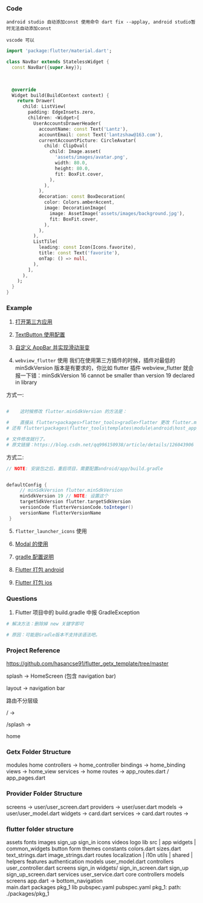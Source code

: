 ### Code

```shell
android studio 自动添加const 使用命令 dart fix --applay, android studio暂时无法自动添加const

vscode 可以

```

```dart
import 'package:flutter/material.dart';

class NavBar extends StatelessWidget {
  const NavBar({super.key});
  
  

  @override
  Widget build(BuildContext context) {
    return Drawer(
      child: ListView(
        padding: EdgeInsets.zero,
        children: <Widget>[
          UserAccountsDrawerHeader(
            accountName: const Text('Lantz'),
            accountEmail: const Text('lantzshaw@163.com'),
            currentAccountPicture: CircleAvatar(
              child: ClipOval(
                child: Image.asset(
                  'assets/images/avatar.png',
                  width: 80.0,
                  height: 80.0,
                  fit: BoxFit.cover,
                ),
              ),
            ),
            decoration: const BoxDecoration(
              color: Colors.amberAccent,
              image: DecorationImage(
                image: AssetImage('assets/images/background.jpg'),
                fit: BoxFit.cover,
              ),
            ),
          ),
          ListTile(
            leading: const Icon(Icons.favorite),
            title: const Text('favorite'),
            onTap: () => null,
          ),
        ],
      ),
    );
  }
}
```

### Example

1. [打开第三方应用](https://blog.csdn.net/nicepainkiller/article/details/121303253#:~:text=Flutter%20%E6%89%93%E5%BC%80%E5%A4%96%E9%83%A8%E7%AC%AC%E4%B8%89%E6%96%B9%E5%BA%94%E7%94%A8%201%20https%3A%20%2F%2F%20pub.flutter-io.cn%20%2F%20packages,sd%20k%3A%20flutter%206%20url%20_launcher%3A%20%5E%206.0.10)

2. [TextButton 使用配置](https://blog.csdn.net/zl18603543572/article/details/109545733)

3. [自定义 AppBar 并实现滑动渐变](https://blog.csdn.net/u013600907/article/details/101456290)

4. `webview_flutter` 使用
   我们在使用第三方插件的时候，插件对最低的 minSdkVersion 版本是有要求的，你比如 flutter 插件 webview_flutter 就会报一下错：minSdkVersion 16 cannot be smaller than version 19 declared in library

方式一:

```sh

#    这时候修改 flutter.minSdkVersion 的方法是：

#    直接从 flutter>packages>flatter_tools>gradle>flatter 更改 flutter.minSdkVersion 和 flutter.targetSdkVersion。
# 还有 flutter\packages\flutter_tools\templates\module\android\host_app_common\app.tmpl\build.gradle.tmpl

# 文件修改就行了。
# 原文链接：https://blog.csdn.net/qq996150938/article/details/126043906

```

方式二:

```gradle
// NOTE: 安装包之后，重启项目，需要配置android/app/build.gradle


defaultConfig {
     // minSdkVersion flutter.minSdkVersion
     minSdkVersion 19 // NOTE: 设置这个
     targetSdkVersion flutter.targetSdkVersion
     versionCode flutterVersionCode.toInteger()
     versionName flutterVersionName
 }

```

5. `flutter_launcher_icons` 使用

6. [Modal 的使用](https://www.educative.io/answers/how-to-use-modal-in-flutter)

7. [gradle 配置说明](https://juejin.cn/post/7160337743552675847)

8. [Flutter 打包 android](https://juejin.cn/post/7207078219215929402)

9. [Flutter 打包 ios](https://juejin.cn/post/7209653045310210108)

### Questions

1. Flutter 项目中的 build.gradle 中报 GradleException

```sh
# 解决方法：删除掉 new 关键字即可

# 原因：可能是Gradle版本不支持该语法吧。
```

### Project Reference

https://github.com/hasancse91/flutter_getx_template/tree/master

splash -> HomeScreen (包含 navigation bar)

layout -> navigation bar

路由不分层级

/ ->

/splash ->

home

### Getx Folder Structure

modules
home
controllers -> home_controller
bindings -> home_binding
views -> home_view
services -> home
routes -> app_routes.dart / app_pages.dart

### Provider Folder Structure

screens -> user/user_screen.dart
providers -> user/user.dart
models -> user/user_model.dart
widgets -> card.dart
services -> card.dart
routes ->


### flutter folder structure

assets
   fonts
   images
      sign_up
      sign_in
   icons
   videos
   logo
lib
   src | app
      widgets | common_widgets
         button
         form
      themes
      constants
         colors.dart
         sizes.dart
         text_strings.dart
         image_strings.dart
      routes
      localization | i10n
      utils | shared | helpers
      features
         authentication
            models
               user_model.dart
            controllers
               user_controller.dart
            screens
               sign_in
                  widgets/
                  sign_in_screen.dart
               sign_up
                  sign_up_screen.dart
            services
               user_service.dart
         core
            controllers
            models
            screens
      app.dart -> bottom_navigation      
   main.dart
packages
   pkg_1
      lib
      pubspec.yaml
pubspec.yaml
   pkg_1:
      path: ./packages/pkg_1
